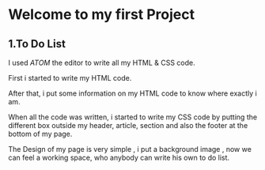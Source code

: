 # Welcome to my first Project

## 1.To Do List

I used _ATOM_ the editor to write all my HTML & CSS code.

First i started to write my HTML code.

After that, i put some information on my HTML code to know where exactly i am.

When all the code was written, i started to write my CSS code by putting the different box outside my header, article, section and also the footer at the bottom of my page.

The Design of my page is very simple , i put a background image , now we can feel a working space, who anybody can write his own to do list.
